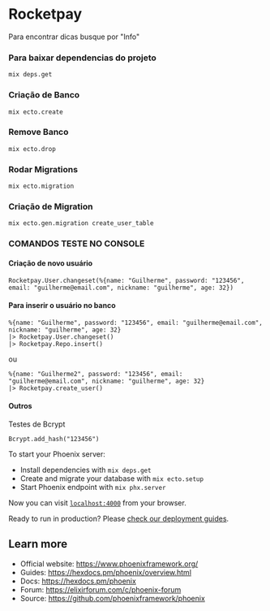 # Rocketpay

Para encontrar dicas busque por "Info"

### Para baixar dependencias do projeto
```
mix deps.get
```

### Criação de Banco

```
mix ecto.create
```

### Remove Banco
```
mix ecto.drop
```

### Rodar Migrations
```
mix ecto.migration
```

### Criação de Migration

```
mix ecto.gen.migration create_user_table
```


### COMANDOS TESTE NO CONSOLE

#### Criação de novo usuário

```
Rocketpay.User.changeset(%{name: "Guilherme", password: "123456", email: "guilherme@email.com", nickname: "guilherme", age: 32}) 
```

#### Para inserir o usuário no banco
```
%{name: "Guilherme", password: "123456", email: "guilherme@email.com", nickname: "guilherme", age: 32}
|> Rocketpay.User.changeset()
|> Rocketpay.Repo.insert()
```

ou
```
%{name: "Guilherme2", password: "123456", email: "guilherme@email.com", nickname: "guilherme", age: 32}
|> Rocketpay.create_user()
```

#### Outros

Testes de Bcrypt

```
Bcrypt.add_hash("123456")
```

To start your Phoenix server:

  * Install dependencies with `mix deps.get`
  * Create and migrate your database with `mix ecto.setup`
  * Start Phoenix endpoint with `mix phx.server`

Now you can visit [`localhost:4000`](http://localhost:4000) from your browser.

Ready to run in production? Please [check our deployment guides](https://hexdocs.pm/phoenix/deployment.html).

## Learn more

  * Official website: https://www.phoenixframework.org/
  * Guides: https://hexdocs.pm/phoenix/overview.html
  * Docs: https://hexdocs.pm/phoenix
  * Forum: https://elixirforum.com/c/phoenix-forum
  * Source: https://github.com/phoenixframework/phoenix
